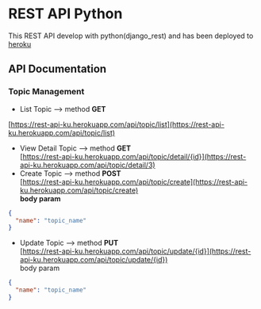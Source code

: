 # REST API Python

This REST API develop with python(django_rest) and has been deployed to [heroku](https://www.heroku.com/)

## API Documentation
### Topic Management

* List Topic --> method **GET**

[https://rest-api-ku.herokuapp.com/api/topic/list](https://rest-api-ku.herokuapp.com/api/topic/list)
* View Detail Topic --> method **GET**<br>
[https://rest-api-ku.herokuapp.com/api/topic/detail/{id}](https://rest-api-ku.herokuapp.com/api/topic/detail/3)
* Create Topic --> method **POST**<br>
[https://rest-api-ku.herokuapp.com/api/topic/create](https://rest-api-ku.herokuapp.com/api/topic/create)<br>
**body param**
```json
{
  "name": "topic_name" 
}
```
* Update Topic --> method **PUT**<br>
[https://rest-api-ku.herokuapp.com/api/topic/update/{id}](https://rest-api-ku.herokuapp.com/api/topic/update/{id})<br>
body param
```json
{
  "name": "topic_name" 
}
```